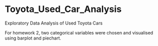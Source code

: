 # Toyota_Used_Car_Analysis
Exploratory Data Analysis of Used Toyota Cars

For homework 2, two categorical variables were chosen and visualised using barplot and piechart. 
